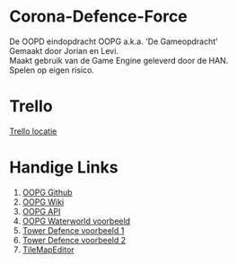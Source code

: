 # Corona-Defence-Force
De OOPD eindopdracht OOPG a.k.a. 'De Gameopdracht'  
Gemaakt door Jorian en Levi.  
Maakt gebruik van de Game Engine geleverd door de HAN.  
Spelen op eigen risico.


# Trello
[Trello locatie](https://trello.com/b/FPOyRvxq/oopd-gameopdracht-corona-defence-force)


# Handige Links
1. [OOPG Github](https://github.com/HANICA/oopg)
1. [OOPG Wiki](https://github.com/HANICA/oopg/wiki)
1. [OOPG API](https://hanica.github.io/oopg/)
1. [OOPG Waterworld voorbeeld](https://github.com/HANICA/waterworld)
1. [Tower Defence voorbeeld 1](https://github.com/callumdmay/java-tower-defense)
1. [Tower Defence voorbeeld 2](https://github.com/Leopard501/Crazy-Critters-Attack)
1. [TileMapEditor](https://www.mapeditor.org/)

